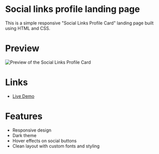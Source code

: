 # Social links profile landing page

This is a simple responsive "Social Links Profile Card" landing page built using HTML and CSS.

# Preview

![Preview of the Social Links Profile Card](./design/preview.png)

# Links

- [Live Demo]( https://shreya-og.github.io/Social-media-profile/)
  
# Features

- Responsive design
- Dark theme
- Hover effects on social buttons
- Clean layout with custom fonts and styling

